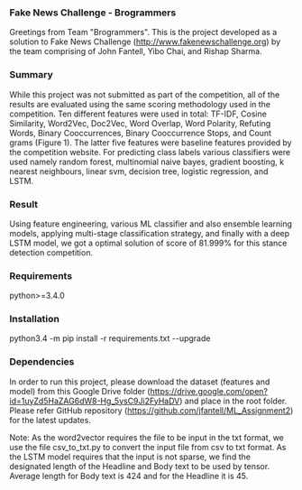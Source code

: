 ###  Fake News Challenge - Brogrammers  ###

Greetings from Team "Brogrammers". This is the project developed as a solution to Fake News Challenge (http://www.fakenewschallenge.org) by the team comprising of John Fantell, Yibo Chai, and Rishap Sharma.


###  Summary  ###

While this project was not submitted as part of the competition, all of the results are evaluated using the same scoring methodology used in the competition. Ten different features were used in total: TF-IDF, Cosine Similarity, Word2Vec, Doc2Vec, Word Overlap, Word Polarity, Refuting Words, Binary Cooccurrences, Binary Cooccurrence Stops, and Count grams (Figure 1). The latter five features were baseline features provided by the competition website. For predicting class labels various classifiers were used namely random forest, multinomial naive bayes, gradient boosting, k nearest neighbours, linear svm, decision tree, logistic regression, and LSTM.

###  Result  ###

Using feature engineering, various ML classifier and also ensemble learning models, applying multi-stage classification strategy, and finally with a deep LSTM model, we got a optimal solution of score of 81.999% for this stance detection competition.


###  Requirements   ###

python>=3.4.0


###  Installation   ###

python3.4 -m pip install -r requirements.txt --upgrade


###  Dependencies   ###

In order to run this project, please download the dataset (features and model) from this Google Drive folder (https://drive.google.com/open?id=1uyZd5HaZAG6dW8-Hg_5ysC9Ji2FyHaDV) and place in the root folder. Please refer GitHub repository (https://github.com/jfantell/ML_Assignment2) for the latest updates.

Note: As the word2vector requires the file to be input in the txt format, we use the file csv_to_txt.py to convert the input file from csv to txt format. As the LSTM model requires that the input is not sparse, we find the designated length of the Headline and Body text to be used by tensor. Average length for Body text is 424 and for the Headline it is 45.
